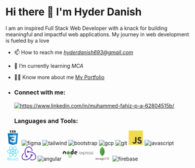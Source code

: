# Hi there 👋 I'm Hyder Danish

I am an inspired Full Stack Web Developer with a knack for building meaningful
and impactful web applications. My journey in web development is fueled by a 
love

- 📫 How to reach me *hyderdanish693@gmail.com*
- 🌱 I’m currently learning *MCA*
- 👨‍💻 Know more about me [My Portfolio](https://main--hyderportfolio.netlify.app/)

- <h3 align="left">Connect with me:</h3>
  <p align="left">
  <a href="https://www.linkedin.com/in/hyder-danish-8b14a42a1/?utm_source=share&utm_campaign=share_via&utm_content=profile&utm_medium=android_app" target="blank"> 
  <img align="center" src="https://raw.githubusercontent.com/rahuldkjain/github-profile-readme-generator/master/src/images/icons/Social/linked-in-alt.svg" 
  alt="https://www.linkedin.com/in/muhammed-fahiz-p-a-62804515b/" height="30" width="40" /></a>
  </p>
  <h3 align="left">Languages and Tools:</h3>
 <p align="left"> 
<img src="https://raw.githubusercontent.com/devicons/devicon/master/icons/css3/css3-original-wordmark.svg" alt="css3" width="40" height="40"/>
<img src="https://www.vectorlogo.zone/logos/figma/figma-icon.svg" alt="figma" width="40" height="40"/>
<img src="https://cdn.worldvectorlogo.com/logos/tailwindcss.svg" alt="tailwind" width="40" height="40"/>  
<img src="https://cdn.worldvectorlogo.com/logos/bootstrap-4.svg" alt="bootstrap" width="40" height="40"/>    
<img src="https://www.vectorlogo.zone/logos/google_cloud/google_cloud-icon.svg" alt="gcp" width="40" height="40"/>
<img src="https://www.vectorlogo.zone/logos/git-scm/git-scm-icon.svg" alt="git" width="40" height="40"/> 
<img src="https://raw.githubusercontent.com/devicons/devicon/master/icons/javascript/javascript-original.svg" alt="javascript" width="40" height="40"/>
<img src="https://cdn.worldvectorlogo.com/logos/typescript.svg" alt="javascript" width="40" height="40"/> 
<img src="https://raw.githubusercontent.com/devicons/devicon/master/icons/react/react-original-wordmark.svg" alt="react" width="40" height="40"/> 
<img src="https://raw.githubusercontent.com/devicons/devicon/master/icons/redux/redux-original.svg" alt="redux" width="40" height="40"/>  
<img src="https://upload.wikimedia.org/wikipedia/commons/thumb/c/cf/Angular_full_color_logo.svg/768px-Angular_full_color_logo.svg.png" alt="angular" width="40" height="40"/>
<img src="https://raw.githubusercontent.com/devicons/devicon/master/icons/nodejs/nodejs-original-wordmark.svg" alt="nodejs" width="40" height="40"/> 
<img src="https://raw.githubusercontent.com/devicons/devicon/master/icons/express/express-original-wordmark.svg" alt="express" width="40" height="40"/> 
<img src="https://raw.githubusercontent.com/devicons/devicon/master/icons/mongodb/mongodb-original-wordmark.svg" alt="mongodb" width="40" height="40"/>  
<img src="https://www.vectorlogo.zone/logos/firebase/firebase-icon.svg" alt="firebase" width="40" height="40"/>
</p>







